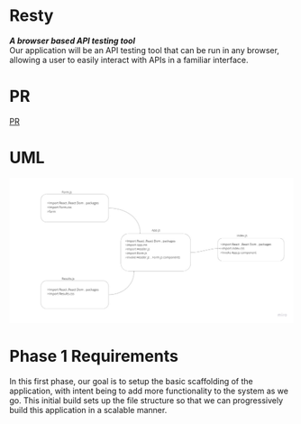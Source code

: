 # Resty  
***A browser based API testing tool***  
Our application will be an API testing tool that can be run in any browser, allowing a user to easily interact with APIs in a familiar interface.  

# PR  
[PR](https://github.com/Oubaida996/resty/pull/1)  

# UML  
![UML](./assets/Resty_uml.jpg)  


# Phase 1 Requirements 
 In this first phase, our goal is to setup the basic scaffolding of the application, with intent being to add more functionality to the system as we go. This initial build sets up the file structure so that we can progressively build this application in a scalable manner.
